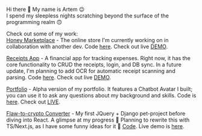 Hi there 👋 My name is Artem 😉  
I spend my sleepless nights scratching beyond the surface of the programming realm 🙃  
  
Check out some of my work:  
[Honey Marketplace](https://honey-marketplace.vercel.app/sklep) - The online store I'm currently working on in collaboration with another dev. Code [here](https://github.com/Arden27/honey_marketplace). Check out live [DEMO](https://honey-marketplace.vercel.app/sklep).  
  
[Receipts App](https://artman.pythonanywhere.com/receiptapp/login?portfolio=true) - A financial app for tracking expenses. Right now, it has the core functionality to CRUD the receipts, login, and DB sync. In a future update, I'm planning to add OCR for automatic receipt scanning and parsing. Code [here](https://github.com/Arden27/receipts). Check out live [DEMO](https://artman.pythonanywhere.com/receiptapp/login?portfolio=true).  
  
[Portfolio](https://artemfurman.tech) - Alpha version of my portfolio. It features a Chatbot Avatar I built; you can use it to ask any questions about my background and skills. Code is [here](https://github.com/Arden27/portfolio). Check out [LIVE](https://artemfurman.tech).  
  
[Flaw-to-crypto Converter](http://artman.pythonanywhere.com/flaws) - My first JQuery + Django pet-project before diving into React. A glimpse at my progress 🙂 Planning to rewrite this with TS/Next.js, as I have some funny ideas for it 🤔 [Code](https://github.com/Arden27/flaw-to-crypto). Live demo is [here](http://artman.pythonanywhere.com/flaws).


<!--
**Arden27/Arden27** is a ✨ _special_ ✨ repository because its `README.md` (this file) appears on your GitHub profile.

Here are some ideas to get you started:

- 🔭 I’m currently working on ...
- 🌱 I’m currently learning ...
- 👯 I’m looking to collaborate on ...
- 🤔 I’m looking for help with ...
- 💬 Ask me about ...
- 📫 How to reach me: ...
- 😄 Pronouns: ...
- ⚡ Fun fact: ...
-->
